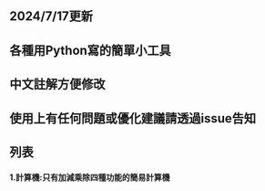 ## 2024/7/17更新
## 各種用Python寫的簡單小工具
## 中文註解方便修改
## 使用上有任何問題或優化建議請透過issue告知

## 列表
#### 1.計算機:只有加減乘除四種功能的簡易計算機
